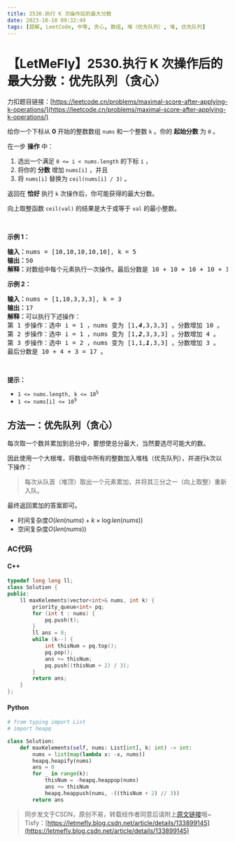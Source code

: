 ```yaml
---
title: 2530.执行 K 次操作后的最大分数
date: 2023-10-18 09:32:49
tags: [题解, LeetCode, 中等, 贪心, 数组, 堆（优先队列）, 堆, 优先队列]
---
```


# 【LetMeFly】2530.执行 K 次操作后的最大分数：优先队列（贪心）

力扣题目链接：[https://leetcode.cn/problems/maximal-score-after-applying-k-operations/](https://leetcode.cn/problems/maximal-score-after-applying-k-operations/)

<p>给你一个下标从 <strong>0</strong> 开始的整数数组 <code>nums</code> 和一个整数 <code>k</code> 。你的 <strong>起始分数</strong> 为 <code>0</code> 。</p>

<p>在一步 <strong>操作</strong> 中：</p>

<ol>
	<li>选出一个满足 <code>0 &lt;= i &lt; nums.length</code> 的下标 <code>i</code> ，</li>
	<li>将你的 <strong>分数</strong> 增加 <code>nums[i]</code> ，并且</li>
	<li>将 <code>nums[i]</code> 替换为 <code>ceil(nums[i] / 3)</code> 。</li>
</ol>

<p>返回在 <strong>恰好</strong> 执行 <code>k</code> 次操作后，你可能获得的最大分数。</p>

<p>向上取整函数 <code>ceil(val)</code> 的结果是大于或等于 <code>val</code> 的最小整数。</p>

<p>&nbsp;</p>

<p><strong>示例 1：</strong></p>

<pre>
<strong>输入：</strong>nums = [10,10,10,10,10], k = 5
<strong>输出：</strong>50
<strong>解释：</strong>对数组中每个元素执行一次操作。最后分数是 10 + 10 + 10 + 10 + 10 = 50 。
</pre>

<p><strong>示例 2：</strong></p>

<pre>
<strong>输入：</strong>nums = [1,10,3,3,3], k = 3
<strong>输出：</strong>17
<strong>解释：</strong>可以执行下述操作：
第 1 步操作：选中 i = 1 ，nums 变为 [1,<em><strong>4</strong></em>,3,3,3] 。分数增加 10 。
第 2 步操作：选中 i = 1 ，nums 变为 [1,<em><strong>2</strong></em>,3,3,3] 。分数增加 4 。
第 3 步操作：选中 i = 2 ，nums 变为 [1,1,<em><strong>1</strong></em>,3,3] 。分数增加 3 。
最后分数是 10 + 4 + 3 = 17 。
</pre>

<p>&nbsp;</p>

<p><strong>提示：</strong></p>

<ul>
	<li><code>1 &lt;= nums.length, k &lt;= 10<sup>5</sup></code></li>
	<li><code>1 &lt;= nums[i] &lt;= 10<sup>9</sup></code></li>
</ul>


    
## 方法一：优先队列（贪心）

每次取一个数并累加到总分中，要想使总分最大，当然要选尽可能大的数。

因此使用一个大根堆，将数组中所有的整数加入堆栈（优先队列），并进行$k$次以下操作：

> 每次从队首（堆顶）取出一个元素累加，并将其三分之一（向上取整）重新入队。

最终返回累加的答案即可。

+ 时间复杂度$O(len(nums) + k\times \log len(nums))$
+ 空间复杂度$O(len(nums))$

### AC代码

#### C++

```cpp
typedef long long ll;
class Solution {
public:
    ll maxKelements(vector<int>& nums, int k) {
        priority_queue<int> pq;
        for (int t : nums) {
            pq.push(t);
        }
        ll ans = 0;
        while (k--) {
            int thisNum = pq.top();
            pq.pop();
            ans += thisNum;
            pq.push((thisNum + 2) / 3);
        }
        return ans;
    }
};
```

#### Python

```python
# from typing import List
# import heapq

class Solution:
    def maxKelements(self, nums: List[int], k: int) -> int:
        nums = list(map(lambda x: -x, nums))
        heapq.heapify(nums)
        ans = 0
        for _ in range(k):
            thisNum = -heapq.heappop(nums)
            ans += thisNum
            heapq.heappush(nums, -((thisNum + 2) // 3))
        return ans
```

> 同步发文于CSDN，原创不易，转载经作者同意后请附上[原文链接](https://blog.letmefly.xyz/2023/10/18/LeetCode%202530.%E6%89%A7%E8%A1%8CK%E6%AC%A1%E6%93%8D%E4%BD%9C%E5%90%8E%E7%9A%84%E6%9C%80%E5%A4%A7%E5%88%86%E6%95%B0/)哦~
> Tisfy：[https://letmefly.blog.csdn.net/article/details/133899145](https://letmefly.blog.csdn.net/article/details/133899145)
